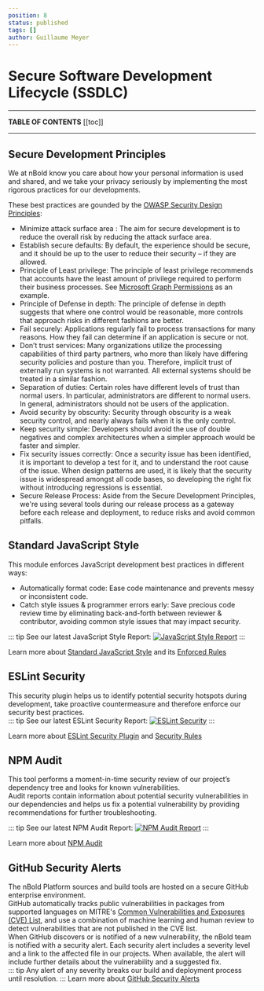 ```yaml
---
position: 8
status: published
tags: []
author: Guillaume Meyer
---
```

# Secure Software Development Lifecycle (SSDLC)

---

**TABLE OF CONTENTS**
[[toc]]

---

## Secure Development Principles

We at nBold know you care about how your personal information is used and shared, and we take your privacy seriously by implementing the most rigorous practices for our developments.

These best practices are gounded by the [OWASP Security Design Principles](https://www.owasp.org):
* Minimize attack surface area : The aim for secure development is to reduce the overall risk by reducing the attack surface area.
* Establish secure defaults: By default, the experience should be secure, and it should be up to the user to reduce their security – if they are allowed.
* Principle of Least privilege: The principle of least privilege recommends that accounts have the least amount of privilege required to perform their business processes. See [Microsoft Graph Permissions](/trust-center/microsoft-graph-permissions.md) as an example.
* Principle of Defense in depth: The principle of defense in depth suggests that where one control would be reasonable, more controls that approach risks in different fashions are better.
* Fail securely: Applications regularly fail to process transactions for many reasons. How they fail can determine if an application is secure or not.
* Don’t trust services: Many organizations utilize the processing capabilities of third party partners, who more than likely have differing security policies and posture than you. Therefore, implicit trust of externally run systems is not warranted. All external systems should be treated in a similar fashion.
* Separation of duties: Certain roles have different levels of trust than normal users. In particular, administrators are different to normal users. In general, administrators should not be users of the application.
* Avoid security by obscurity: Security through obscurity is a weak security control, and nearly always fails when it is the only control.
* Keep security simple: Developers should avoid the use of double negatives and complex architectures when a simpler approach would be faster and simpler.
* Fix security issues correctly: Once a security issue has been identified, it is important to develop a test for it, and to understand the root cause of the issue. When design patterns are used, it is likely that the security issue is widespread amongst all code bases, so developing the right fix without introducing regressions is essential.
* Secure Release Process: Aside from the Secure Development Principles, we're using several tools during our release process as a gateway before each release and deployment, to reduce risks and avoid common pitfalls.

## Standard JavaScript Style

This module enforces JavaScript development best practices in different ways:
* Automatically format code: Ease code maintenance and prevents messy or inconsistent code.
* Catch style issues & programmer errors early: Save precious code review time by eliminating back-and-forth between reviewer & contributor, avoiding common style issues that may impact security.

::: tip
See our latest JavaScript Style Report: [![JavaScript Style Report](https://img.shields.io/badge/code_style-standard-success.svg)](https://dist.salestim.io/audits/code/code_linting_report.log)
:::

Learn more about [Standard JavaScript Style](https://www.npmjs.com/package/standard#usage) and its [Enforced Rules](https://github.com/standard/standard/blob/HEAD/RULES.md)

## ESLint Security

This security plugin helps us to identify potential security hotspots during development, take proactive countermeasure and therefore enforce our security best practices.  
::: tip
See our latest ESLint Security Report: [![ESLint Security](https://img.shields.io/badge/eslint_security-audited-success.svg)](https://dist.salestim.io/audits/code/code_security_report.log)
:::

Learn more about [ESLint Security Plugin](https://github.com/nodesecurity/eslint-plugin-security) and [Security Rules](https://github.com/nodesecurity/eslint-plugin-security#rules)

## NPM Audit

This tool performs a moment-in-time security review of our project’s dependency tree and looks for known vulnerabilities.  
Audit reports contain information about potential security vulnerabilities in our dependencies and helps us fix a potential vulnerability by providing recommendations for further troubleshooting.  

::: tip
See our latest NPM Audit Report: [![NPM Audit Report](https://img.shields.io/badge/npm_audit-audited-success.svg)](https://dist.salestim.io/audits/third_party/third_party_security_report.log)
:::

Learn more about [NPM Audit](https://docs.npmjs.com/cli/audit)

## GitHub Security Alerts

The nBold Platform sources and build tools are hosted on a secure GitHub enterprise environment.  
GitHub automatically tracks public vulnerabilities in packages from supported languages on MITRE's [Common Vulnerabilities and Exposures (CVE) List](https://cve.mitre.org/), and use a combination of machine learning and human review to detect vulnerabilities that are not published in the CVE list.  
When GitHub discovers or is notified of a new vulnerability, the nBold team is notified with a security alert. Each security alert includes a severity level and a link to the affected file in our projects. When available, the alert will include further details about the vulnerability and a suggested fix.  
::: tip
Any alert of any severity breaks our build and deployment process until resolution.
:::
Learn more about [GitHub Security Alerts](https://docs.github.com/en/code-security/supply-chain-security/managing-vulnerabilities-in-your-projects-dependencies/about-alerts-for-vulnerable-dependencies)

